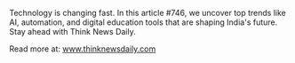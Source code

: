 Technology is changing fast. In this article #746, we uncover top trends like AI, automation, and digital education tools that are shaping India's future. Stay ahead with Think News Daily.

Read more at: www.thinknewsdaily.com
